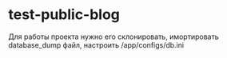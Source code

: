 # test-public-blog
Для работы проекта нужно его склонировать, имортировать database_dump файл, настроить /app/configs/db.ini 
